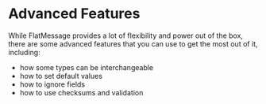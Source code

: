 # Advanced Features

While FlatMessage provides a lot of flexibility and power out of the box, there are some advanced features that you can use to get the most out of it, including:
* how some types can be interchangeable
* how to set default values
* how to ignore fields
* how to use checksums and validation